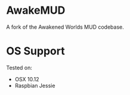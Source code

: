 # AwakeMUD
A fork of the Awakened Worlds MUD codebase.

# OS Support
Tested on:
- OSX 10.12
- Raspbian Jessie
